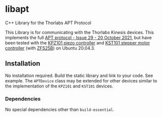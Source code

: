 # libapt

C++ Library for the Thorlabs APT Protocol

This Library is for communicating with the Thorlabs Kinesis devices. This implements the full [APT protocol - Issue 29 - 20 October 2021](https://www.thorlabs.com/Software/Motion%20Control/APT_Communications_Protocol.pdf), but have been tested with the [KPZ101 piezo controller](https://www.thorlabs.com/thorproduct.cfm?partnumber=KPZ101) and [KST101 stepper motor controller](https://www.thorlabs.com/thorproduct.cfm?partnumber=KST101) (with [ZFS25B](https://www.thorlabs.com/thorproduct.cfm?partnumber=ZFS25B)) on Ubuntu 20.04.3.

## Installation

No installation required. Build the static library and link to your code. See example. The `APTDevice` class may be extended for other devices similar to the implementation of the `KPZ101` and `KST101` devices. 

### Dependencies

No special dependencies other than `build-essential`.